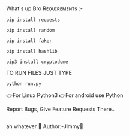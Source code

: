 
What's up Bro
Rᴇᴏ̨ᴜɪʀᴇᴍᴇɴᴛs :-
```
pip install requests

pip install random

pip install faker

pip install hashlib

pip3 install cryptodome
```
TO RUN FILES JUST TYPE
```
python run.py
```
👉For Linux Python3
👉For android use  Python
  
Report Bugs, Give Feature Requests There..   

##
ah whatever 🤣
Author:-Jimmy🦋

